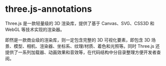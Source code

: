 # three.js-annotations

Three.js 是一款轻量级的 3D 渲染库，提供了基于 Canvas、SVG、CSS3D 和 WebGL 等技术实现的渲染器。

即然是一款商业级的渲染库，则一定包含完整的 3D 可视化要素，即包含 3D 场景、模型、相机、渲染器、坐标系、纹理/材质、着色和光照等。同时 Three.js 还提供了一系列加载器、动画效果和音效等，在代码结构中分目录整理方便开发者查阅。
